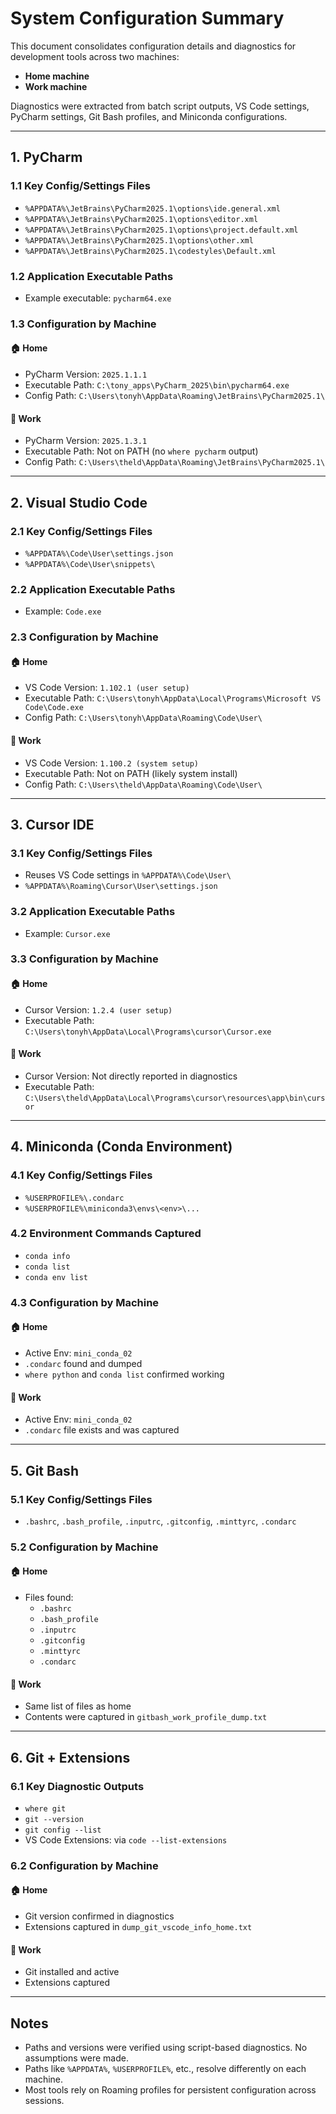 # System Configuration Summary

This document consolidates configuration details and diagnostics for development tools across two machines:

- **Home machine**
- **Work machine**

Diagnostics were extracted from batch script outputs, VS Code settings, PyCharm settings, Git Bash profiles, and Miniconda configurations.

---

## 1. PyCharm

### 1.1 Key Config/Settings Files
- `%APPDATA%\JetBrains\PyCharm2025.1\options\ide.general.xml`
- `%APPDATA%\JetBrains\PyCharm2025.1\options\editor.xml`
- `%APPDATA%\JetBrains\PyCharm2025.1\options\project.default.xml`
- `%APPDATA%\JetBrains\PyCharm2025.1\options\other.xml`
- `%APPDATA%\JetBrains\PyCharm2025.1\codestyles\Default.xml`

### 1.2 Application Executable Paths
- Example executable: `pycharm64.exe`

### 1.3 Configuration by Machine

#### 🏠 Home
- PyCharm Version: `2025.1.1.1`
- Executable Path: `C:\tony_apps\PyCharm_2025\bin\pycharm64.exe`
- Config Path: `C:\Users\tonyh\AppData\Roaming\JetBrains\PyCharm2025.1\`

#### 🏢 Work
- PyCharm Version: `2025.1.3.1`
- Executable Path: Not on PATH (no `where pycharm` output)
- Config Path: `C:\Users\theld\AppData\Roaming\JetBrains\PyCharm2025.1\`

---

## 2. Visual Studio Code

### 2.1 Key Config/Settings Files
- `%APPDATA%\Code\User\settings.json`
- `%APPDATA%\Code\User\snippets\`

### 2.2 Application Executable Paths
- Example: `Code.exe`

### 2.3 Configuration by Machine

#### 🏠 Home
- VS Code Version: `1.102.1 (user setup)`
- Executable Path: `C:\Users\tonyh\AppData\Local\Programs\Microsoft VS Code\Code.exe`
- Config Path: `C:\Users\tonyh\AppData\Roaming\Code\User\`

#### 🏢 Work
- VS Code Version: `1.100.2 (system setup)`
- Executable Path: Not on PATH (likely system install)
- Config Path: `C:\Users\theld\AppData\Roaming\Code\User\`

---

## 3. Cursor IDE

### 3.1 Key Config/Settings Files
- Reuses VS Code settings in `%APPDATA%\Code\User\`
- `%APPDATA%\Roaming\Cursor\User\settings.json`

### 3.2 Application Executable Paths
- Example: `Cursor.exe`

### 3.3 Configuration by Machine

#### 🏠 Home
- Cursor Version: `1.2.4 (user setup)`
- Executable Path: `C:\Users\tonyh\AppData\Local\Programs\cursor\Cursor.exe`

#### 🏢 Work
- Cursor Version: Not directly reported in diagnostics
- Executable Path: `C:\Users\theld\AppData\Local\Programs\cursor\resources\app\bin\cursor`

---

## 4. Miniconda (Conda Environment)

### 4.1 Key Config/Settings Files
- `%USERPROFILE%\.condarc`
- `%USERPROFILE%\miniconda3\envs\<env>\...`

### 4.2 Environment Commands Captured
- `conda info`
- `conda list`
- `conda env list`

### 4.3 Configuration by Machine

#### 🏠 Home
- Active Env: `mini_conda_02`
- `.condarc` found and dumped
- `where python` and `conda list` confirmed working

#### 🏢 Work
- Active Env: `mini_conda_02`
- `.condarc` file exists and was captured

---

## 5. Git Bash

### 5.1 Key Config/Settings Files
- `.bashrc`, `.bash_profile`, `.inputrc`, `.gitconfig`, `.minttyrc`, `.condarc`

### 5.2 Configuration by Machine

#### 🏠 Home
- Files found:
  - `.bashrc`
  - `.bash_profile`
  - `.inputrc`
  - `.gitconfig`
  - `.minttyrc`
  - `.condarc`

#### 🏢 Work
- Same list of files as home
- Contents were captured in `gitbash_work_profile_dump.txt`

---

## 6. Git + Extensions

### 6.1 Key Diagnostic Outputs
- `where git`
- `git --version`
- `git config --list`
- VS Code Extensions: via `code --list-extensions`

### 6.2 Configuration by Machine

#### 🏠 Home
- Git version confirmed in diagnostics
- Extensions captured in `dump_git_vscode_info_home.txt`

#### 🏢 Work
- Git installed and active
- Extensions captured

---

## Notes

- Paths and versions were verified using script-based diagnostics. No assumptions were made.
- Paths like `%APPDATA%`, `%USERPROFILE%`, etc., resolve differently on each machine.
- Most tools rely on Roaming profiles for persistent configuration across sessions.
